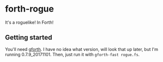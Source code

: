 # forth-rogue
It's a roguelike! In Forth!

## Getting started
You'll need [gforth](https://gforth.org/). I have no idea what version, will look that up later, but I'm running 0.7.9_20171101. Then, just run it with `gforth-fast rogue.fs`.
